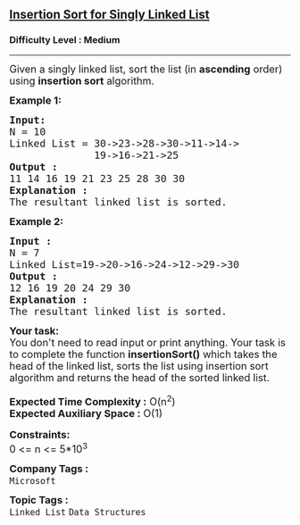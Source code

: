 <h2><a href="https://www.geeksforgeeks.org/problems/insertion-sort-for-singly-linked-list/1?utm_source=geeksforgeeks&utm_medium=newui_home&utm_campaign=potd">Insertion Sort for Singly Linked List</a></h2><h3>Difficulty Level : Medium</h3><hr><div class="problems_problem_content__Xm_eO"><p><span style="font-size: 18px;">Given a singly linked list, sort the list (in <strong>ascending</strong> order) using <strong>insertion sort</strong> algorithm.</span></p>
<p><span style="font-size: 18px;"><strong>Example 1:</strong></span></p>
<pre><span style="font-size: 18px;"><strong>Input:</strong>
N<strong> </strong>= 10
Linked List = 30-&gt;23-&gt;28-&gt;30-&gt;11-&gt;14-&gt;
&nbsp;             19-&gt;16-&gt;21-&gt;25 
<strong>Output : <br></strong>11 14 16 19 21 23 25 28 30 30<strong> </strong>
<strong>Explanation :</strong>
The resultant linked list is sorted.</span></pre>
<p><span style="font-size: 18px;"><strong>Example 2:</strong></span></p>
<pre><span style="font-size: 18px;"><strong>Input : </strong>
N = 7
Linked List=19-&gt;20-&gt;16-&gt;24-&gt;12-&gt;29-&gt;30 
<strong>Output : <br></strong>12 16 19 20 24 29 30 
<strong>Explanation : </strong>
The resultant linked list is sorted.</span></pre>
<div><span style="font-size: 18px;"><strong>Your task:</strong></span></div>
<div><span style="font-size: 18px;">You don't need to read input or print anything. Your task is to complete the function&nbsp;<strong>insertionSort()</strong> which takes the head of the linked list, sorts the list using insertion sort algorithm and returns the head of the sorted linked list.</span></div>
<div>&nbsp;</div>
<div><span style="font-size: 18px;"><strong>Expected Time Complexity :</strong> O(n<sup>2</sup>)</span></div>
<div><span style="font-size: 18px;"><strong>Expected Auxiliary Space :</strong> O(1)</span></div>
<div>&nbsp;</div>
<div><strong><span style="font-size: 18px;">Constraints:</span></strong></div>
<div><span style="font-size: 18px;">0 &lt;= n &lt;= 5*10<sup>3</sup></span></div></div><p><span style=font-size:18px><strong>Company Tags : </strong><br><code>Microsoft</code>&nbsp;<br><p><span style=font-size:18px><strong>Topic Tags : </strong><br><code>Linked List</code>&nbsp;<code>Data Structures</code>&nbsp;